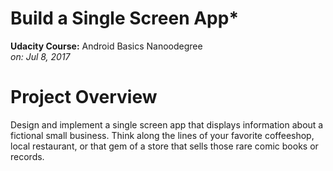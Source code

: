 # Build a Single Screen App*
**Udacity Course:** Android Basics Nanoodegree  
*on: Jul 8, 2017*

# Project Overview
Design and implement a single screen app that displays information about a fictional small business. Think along the lines of your favorite coffeeshop, local restaurant, or that gem of a store that sells those rare comic books or records.
